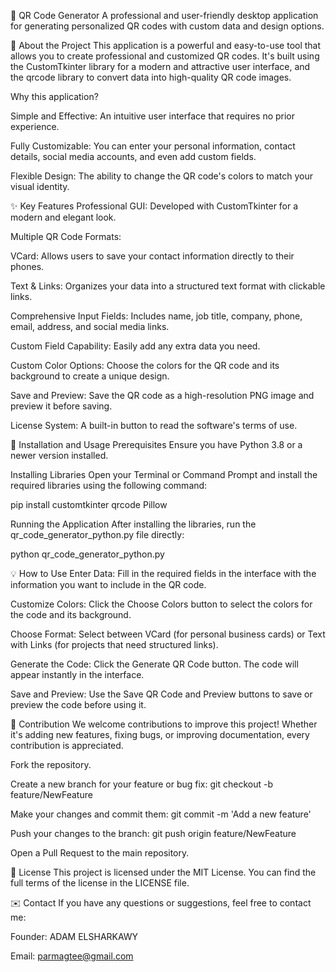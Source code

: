 🔲 QR Code Generator
A professional and user-friendly desktop application for generating personalized QR codes with custom data and design options.

📝 About the Project
This application is a powerful and easy-to-use tool that allows you to create professional and customized QR codes. It's built using the CustomTkinter library for a modern and attractive user interface, and the qrcode library to convert data into high-quality QR code images.

Why this application?

Simple and Effective: An intuitive user interface that requires no prior experience.

Fully Customizable: You can enter your personal information, contact details, social media accounts, and even add custom fields.

Flexible Design: The ability to change the QR code's colors to match your visual identity.

✨ Key Features
Professional GUI: Developed with CustomTkinter for a modern and elegant look.

Multiple QR Code Formats:

VCard: Allows users to save your contact information directly to their phones.

Text & Links: Organizes your data into a structured text format with clickable links.

Comprehensive Input Fields: Includes name, job title, company, phone, email, address, and social media links.

Custom Field Capability: Easily add any extra data you need.

Custom Color Options: Choose the colors for the QR code and its background to create a unique design.

Save and Preview: Save the QR code as a high-resolution PNG image and preview it before saving.

License System: A built-in button to read the software's terms of use.

🚀 Installation and Usage
Prerequisites
Ensure you have Python 3.8 or a newer version installed.

Installing Libraries
Open your Terminal or Command Prompt and install the required libraries using the following command:

pip install customtkinter qrcode Pillow

Running the Application
After installing the libraries, run the qr_code_generator_python.py file directly:

python qr_code_generator_python.py

💡 How to Use
Enter Data: Fill in the required fields in the interface with the information you want to include in the QR code.

Customize Colors: Click the Choose Colors button to select the colors for the code and its background.

Choose Format: Select between VCard (for personal business cards) or Text with Links (for projects that need structured links).

Generate the Code: Click the Generate QR Code button. The code will appear instantly in the interface.

Save and Preview: Use the Save QR Code and Preview buttons to save or preview the code before using it.

🤝 Contribution
We welcome contributions to improve this project! Whether it's adding new features, fixing bugs, or improving documentation, every contribution is appreciated.

Fork the repository.

Create a new branch for your feature or bug fix: git checkout -b feature/NewFeature

Make your changes and commit them: git commit -m 'Add a new feature'

Push your changes to the branch: git push origin feature/NewFeature

Open a Pull Request to the main repository.

📜 License
This project is licensed under the MIT License. You can find the full terms of the license in the LICENSE file.

✉️ Contact
If you have any questions or suggestions, feel free to contact me:

Founder: ADAM ELSHARKAWY

Email: parmagtee@gmail.com
